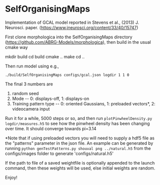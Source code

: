 # SelfOrganisingMaps

Implementation of GCAL model reported in Stevens et al., (2013) J. Neurosci. paper. (https://www.jneurosci.org/content/33/40/15747)

First clone morphologica into the SelfOrganisingMaps directory (https://github.com/ABRG-Models/morphologica), then build in the usual cmake way

mkdir build
cd build
cmake ..
make
cd ..

Then run model using e.g., 

```
./build/SelfOrganisingMaps configs/gcal.json logdir 1 1 0
```

The final 3 numbers are
1. random seed
2. Mode -- 0: displays-off, 1: displays-on
3. Training pattern type -- 0: oriented Gaussians, 1: preloaded vectors*, 2: videocamera input

Run it for a while, 5000 steps or so, and then run ```plotPinwheelDensity.py logdir/measures.h5``` to see how the pinwheel density has been changing over time. It should converge towards pi=3.14

*Note that if using preloaded vectors you will need to supply a hdf5 file as the "patterns" parameter in the json file. An example can be generated by running ```python genTestPatterns.py shouval png ../natural.h5``` from the configs/images folder to generate 'configs/natural.h5'

If the path to file of a saved weightfile is optionally appended to the launch command, then these weights will be used, else initial weights are random.

Enjoy!
